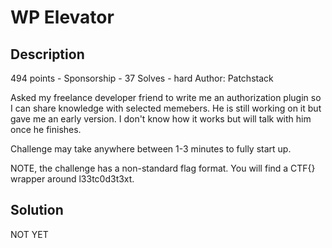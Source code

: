 # WP Elevator
## Description
494 points - Sponsorship - 37 Solves - hard
Author: Patchstack

Asked my freelance developer friend to write me an authorization plugin so I can share knowledge with selected memebers. He is still working on it but gave me an early version. I don't know how it works but will talk with him once he finishes.

Challenge may take anywhere between 1-3 minutes to fully start up.

NOTE, the challenge has a non-standard flag format. You will find a CTF{} wrapper around l33tc0d3t3xt.

## Solution
NOT YET
